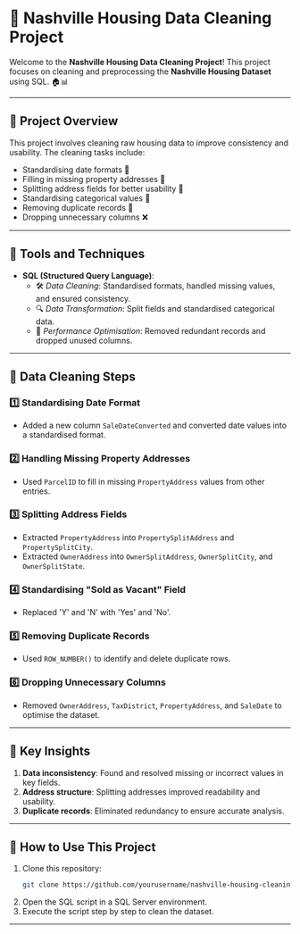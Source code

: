 # 🏡 Nashville Housing Data Cleaning Project

Welcome to the **Nashville Housing Data Cleaning Project**! This project focuses on cleaning and preprocessing the **Nashville Housing Dataset** using SQL. 🏠📊

---

## 🚀 Project Overview

This project involves cleaning raw housing data to improve consistency and usability. The cleaning tasks include:
- Standardising date formats 📅
- Filling in missing property addresses 🏡
- Splitting address fields for better usability 📍
- Standardising categorical values 🔄
- Removing duplicate records 🚮
- Dropping unnecessary columns ❌

---

## 🔧 Tools and Techniques

- **SQL (Structured Query Language)**:  
  - 🛠️ *Data Cleaning*: Standardised formats, handled missing values, and ensured consistency.  
  - 🔍 *Data Transformation*: Split fields and standardised categorical data.  
  - 🚀 *Performance Optimisation*: Removed redundant records and dropped unused columns.  

---

## 📂 Data Cleaning Steps

### 1️⃣ Standardising Date Format
- Added a new column `SaleDateConverted` and converted date values into a standardised format.

### 2️⃣ Handling Missing Property Addresses
- Used `ParcelID` to fill in missing `PropertyAddress` values from other entries.

### 3️⃣ Splitting Address Fields
- Extracted `PropertyAddress` into `PropertySplitAddress` and `PropertySplitCity`.
- Extracted `OwnerAddress` into `OwnerSplitAddress`, `OwnerSplitCity`, and `OwnerSplitState`.

### 4️⃣ Standardising "Sold as Vacant" Field
- Replaced 'Y' and 'N' with 'Yes' and 'No'.

### 5️⃣ Removing Duplicate Records
- Used `ROW_NUMBER()` to identify and delete duplicate rows.

### 6️⃣ Dropping Unnecessary Columns
- Removed `OwnerAddress`, `TaxDistrict`, `PropertyAddress`, and `SaleDate` to optimise the dataset.

---

## 📌 Key Insights

1. **Data inconsistency**: Found and resolved missing or incorrect values in key fields.  
2. **Address structure**: Splitting addresses improved readability and usability.  
3. **Duplicate records**: Eliminated redundancy to ensure accurate analysis.  

---

## 🌟 How to Use This Project

1. Clone this repository:  
   ```sh
   git clone https://github.com/yourusername/nashville-housing-cleaning.git
   ```
2. Open the SQL script in a SQL Server environment.
3. Execute the script step by step to clean the dataset.

---


